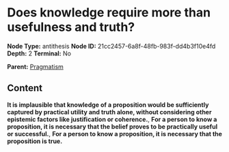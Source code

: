 # Does knowledge require more than usefulness and truth?

**Node Type:** antithesis
**Node ID:** 21cc2457-6a8f-48fb-983f-dd4b3f10e4fd
**Depth:** 2
**Terminal:** No

**Parent:** [Pragmatism](pragmatism.md)

## Content

**It is implausible that knowledge of a proposition would be sufficiently captured by practical utility and truth alone, without considering other epistemic factors like justification or coherence.**, **For a person to know a proposition, it is necessary that the belief proves to be practically useful or successful.**, **For a person to know a proposition, it is necessary that the proposition is true.**
